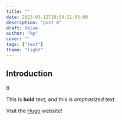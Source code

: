 ```yaml
---
title: ""
date: 2023-03-12T18:54:21-05:00
description: "post 8"
draft: false
author: "kp"
cover: ""
tags: ["test"]
theme: "light"
---
```

## Introduction
8

This is **bold** text, and this is *emphasized* text.

Visit the [Hugo](https://gohugo.io) website!
